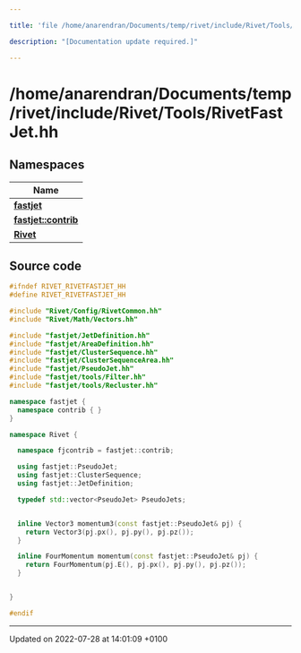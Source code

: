 ```yaml
---

title: 'file /home/anarendran/Documents/temp/rivet/include/Rivet/Tools/RivetFastJet.hh'

description: "[Documentation update required.]"

---
```


# /home/anarendran/Documents/temp/rivet/include/Rivet/Tools/RivetFastJet.hh



## Namespaces

| Name           |
| -------------- |
| **[fastjet](http://example.org/namespaces/namespacefastjet/)**  |
| **[fastjet::contrib](http://example.org/namespaces/namespacefastjet_1_1contrib/)**  |
| **[Rivet](http://example.org/namespaces/namespacerivet/)**  |




## Source code

```cpp
#ifndef RIVET_RIVETFASTJET_HH
#define RIVET_RIVETFASTJET_HH

#include "Rivet/Config/RivetCommon.hh"
#include "Rivet/Math/Vectors.hh"

#include "fastjet/JetDefinition.hh"
#include "fastjet/AreaDefinition.hh"
#include "fastjet/ClusterSequence.hh"
#include "fastjet/ClusterSequenceArea.hh"
#include "fastjet/PseudoJet.hh"
#include "fastjet/tools/Filter.hh"
#include "fastjet/tools/Recluster.hh"

namespace fastjet {
  namespace contrib { }
}

namespace Rivet {

  namespace fjcontrib = fastjet::contrib;

  using fastjet::PseudoJet;
  using fastjet::ClusterSequence;
  using fastjet::JetDefinition;

  typedef std::vector<PseudoJet> PseudoJets;


  inline Vector3 momentum3(const fastjet::PseudoJet& pj) {
    return Vector3(pj.px(), pj.py(), pj.pz());
  }

  inline FourMomentum momentum(const fastjet::PseudoJet& pj) {
    return FourMomentum(pj.E(), pj.px(), pj.py(), pj.pz());
  }


}

#endif
```


-------------------------------

Updated on 2022-07-28 at 14:01:09 +0100

